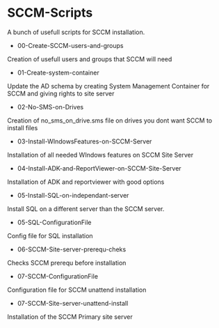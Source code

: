 # SCCM-Scripts
A bunch of usefull scripts for SCCM installation.

- 00-Create-SCCM-users-and-groups

Creation of usefull users and groups that SCCM will need

- 01-Create-system-container

Update the AD schema by creating System Management Container for SCCM and giving rights to site server

- 02-No-SMS-on-Drives

Creation of no_sms_on_drive.sms file on drives you dont want SCCM to install files

- 03-Install-WIndowsFeatures-on-SCCM-Server

Installation of all needed WIndows features on SCCM Site Server

- 04-Install-ADK-and-ReportViewer-on-SCCM-Site-Server

Installation of ADK and reportviewer with good options

- 05-Install-SQL-on-independant-server

Install SQL on a different server than the SCCM server.

- 05-SQL-ConfigurationFile

Config file for SQL installation

- 06-SCCM-Site-server-prerequ-cheks

Checks SCCM prerequ before installation

- 07-SCCM-ConfigurationFile

Configuration file for SCCM unattend installation

- 07-SCCM-Site-server-unattend-install

Installation of the SCCM Primary site server